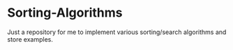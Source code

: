 # Sorting-Algorithms

Just a repository for me to implement various sorting/search algorithms and store examples.
